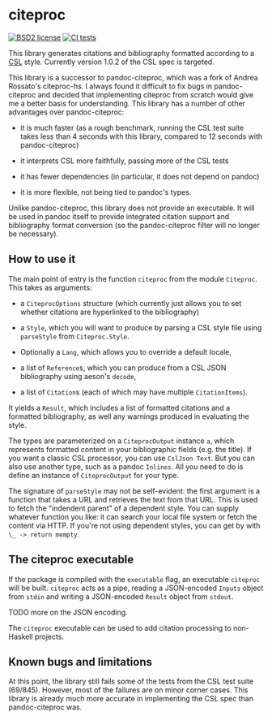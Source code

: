 # citeproc

[![BSD2 license](https://img.shields.io/badge/license-BSD2-blue.svg)](LICENSE)
[![CI
tests](https://github.com/jgm/citeproc/workflows/CI%20tests/badge.svg)](https://github.com/jgm/citeproc/actions)

<!--
[![Hackage](https://img.shields.io/hackage/v/citeproc.svg)](https://hackage.haskell.org/package/citeproc)
[![Stackage Lts](http://stackage.org/package/citeproc/badge/lts)](http://stackage.org/lts/package/citeproc)
[![Stackage Nightly](http://stackage.org/package/citeproc/badge/nightly)](http://stackage.org/nightly/package/citeproc)
-->

This library generates citations and bibliography formatted
according to a [CSL] style.  Currently version 1.0.2 of the CSL
spec is targeted.

This library is a successor to pandoc-citeproc, which was a fork
of Andrea Rossato's citeproc-hs.  I always found it difficult to
fix bugs in pandoc-citeproc and decided that implementing
citeproc from scratch would give me a better basis for
understanding.  This library has a number of other advantages
over pandoc-citeproc:

- it is much faster (as a rough benchmark, running the CSL
  test suite takes less than 4 seconds with this library,
  compared to 12 seconds with pandoc-citeproc)

- it interprets CSL more faithfully, passing more of the CSL
  tests

- it has fewer dependencies (in particular, it does not depend
  on pandoc)

- it is more flexible, not being tied to pandoc's types.

Unlike pandoc-citeproc, this library does not provide an
executable.  It will be used in pandoc itself to provide
integrated citation support and bibliography format conversion
(so the pandoc-citeproc filter will no longer be necessary).

[CSL]: https://docs.citationstyles.org/en/stable/specification.html

## How to use it

The main point of entry is the function `citeproc` from the
module `Citeproc`.  This takes as arguments:

- a `CiteprocOptions` structure (which currently just allows you
  to set whether citations are hyperlinked to the bibliography)

- a `Style`, which you will want to produce by parsing a CSL
  style file using `parseStyle` from `Citeproc.Style`.

- Optionally a `Lang`, which allows you to override a default locale,

- a list of `Reference`s, which you can produce from a CSL JSON
  bibliography using aeson's `decode`,

- a list of `Citation`s (each of which may have multiple
  `CitationItems`).

It yields a `Result`, which includes a list of formatted
citations and a formatted bibliography, as well any warnings
produced in evaluating the style.

The types are parameterized on a `CiteprocOutput` instance `a`,
which represents formatted content in your bibliographic
fields (e.g. the title).  If you want a classic CSL processor,
you can use `CslJson Text`.  But you can also use another type,
such as a pandoc `Inlines`.  All you need to do is define
an instance of `CiteprocOutput` for your type.

The signature of `parseStyle` may not be self-evident:
the first argument is a function that takes a URL and
retrieves the text from that URL.  This is used to fetch
the "indendent parent" of a dependent style.  You can supply
whatever function you like: it can search your local file
system or fetch the content via HTTP.  If you're not using
dependent styles, you can get by with `\_ -> return mempty`.

## The citeproc executable

If the package is compiled with the `executable` flag, an
executable `citeproc` will be built.  `citeproc` acts as a pipe,
reading a JSON-encoded `Inputs` object from `stdin` and writing
a JSON-encoded `Result` object from `stdout`.

TODO more on the JSON encoding.

The `citeproc` executable can be used to add citation processing
to non-Haskell projects.

## Known bugs and limitations

At this point, the library still fails some of the tests from the
CSL test suite (69/845).  However, most of the failures are on
minor corner cases.  This library is already much more accurate
in implementing the CSL spec than pandoc-citeproc was.

